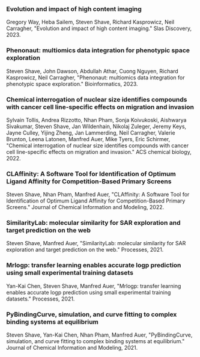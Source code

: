 ### Evolution and impact of high content imaging

Gregory Way, Heba Sailem, Steven Shave, Richard Kasprowicz, Neil Carragher, "Evolution and impact of high content imaging." Slas Discovery, 2023.

<a href="https://slas-discovery.org/article/S2472-5552(23)00066-7/fulltext"><i class="fas fa-fw fa-link"></i></a>
<a href="{{site.url}}/files/publications/2023_Evolution_and_impact_of_HCI.pdf"><i class="fas fa-fw fa-file-pdf fa-xl" aria-hidden="true"></i></a>

### Phenonaut: multiomics data integration for phenotypic space exploration

Steven Shave, John Dawson, Abdullah Athar, Cuong Nguyen, Richard Kasprowicz, Neil Carragher, "Phenonaut: multiomics data integration for phenotypic space exploration." Bioinformatics, 2023.

<a href="https://academic.oup.com/bioinformatics/article/39/4/btad143/7082955"><i class="fas fa-fw fa-link"></i></a>
<a href="{{site.url}}/files/publications/2023_Phenonaut.pdf"><i class="fas fa-fw fa-file-pdf fa-xl" aria-hidden="true"></i></a>
<a href="https://github.com/CarragherLab/phenonaut"><i class="fab fa-fw fa-github zoom"></i></a>

### Chemical interrogation of nuclear size identifies compounds with cancer cell line-specific effects on migration and invasion

Sylvain Tollis, Andrea Rizzotto, Nhan Pham, Sonja Koivukoski, Aishwarya Sivakumar, Steven Shave, Jan Wildenhain, Nikolaj Zuleger, Jeremy Keys, Jayne Culley, Yijing Zheng, Jan Lammerding, Neil Carragher, Valerie Brunton, Leena Latonen, Manfred Auer, Mike Tyers, Eric Schirmer, "Chemical interrogation of nuclear size identifies compounds with cancer cell line-specific effects on migration and invasion." ACS chemical biology, 2022.

<a href="https://pubs.acs.org/doi/10.1021/acschembio.2c00004"><i class="fas fa-fw fa-link"></i></a>
<a href="{{site.url}}/files/publications/2022_Chemical_Interrogation_of_Nuclear_Size.pdf"><i class="fas fa-fw fa-file-pdf fa-xl" aria-hidden="true"></i></a>

### CLAffinity: A Software Tool for Identification of Optimum Ligand Affinity for Competition-Based Primary Screens

Steven Shave, Nhan Pham, Manfred Auer, "CLAffinity: A Software Tool for Identification of Optimum Ligand Affinity for Competition-Based Primary Screens." Journal of Chemical Information and Modeling, 2022.

<a href="https://pubs.acs.org/doi/10.1021/acs.jcim.2c00285"><i class="fas fa-fw fa-link"></i></a>
<a href="{{site.url}}/files/publications/2022_CLAffinity.pdf"><i class="fas fa-fw fa-file-pdf fa-xl" aria-hidden="true"></i></a>
<a href="https://github.com/stevenshave/competition-label-affinity"><i class="fab fa-fw fa-github zoom"></i></a>

### SimilarityLab: molecular similarity for SAR exploration and target prediction on the web

Steven Shave, Manfred Auer, "SimilarityLab: molecular similarity for SAR exploration and target prediction on the web." Processes, 2021.

<a href="https://www.mdpi.com/2227-9717/9/9/1520"><i class="fas fa-fw fa-link"></i></a>
<a href="{{site.url}}/files/publications/2021_SimilarityLab.pdf"><i class="fas fa-fw fa-file-pdf fa-xl" aria-hidden="true"></i></a>
<a href="https://github.com/stevenshave/similaritylab"><i class="fab fa-fw fa-github zoom"></i></a>

### Mrlogp: transfer learning enables accurate logp prediction using small experimental training datasets

Yan-Kai Chen, Steven Shave, Manfred Auer, "Mrlogp: transfer learning enables accurate logp prediction using small experimental training datasets." Processes, 2021.

<a href="https://www.mdpi.com/2227-9717/9/11/2029"><i class="fas fa-fw fa-link"></i></a>
<a href="{{site.url}}/files/publications/2021_MRlogP.pdf"><i class="fas fa-fw fa-file-pdf fa-xl" aria-hidden="true"></i></a>
<a href="https://github.com/JustinYKC/MRlogP"><i class="fab fa-fw fa-github zoom"></i></a>

### PyBindingCurve, simulation, and curve fitting to complex binding systems at equilibrium

Steven Shave, Yan-Kai Chen, Nhan Pham, Manfred Auer, "PyBindingCurve, simulation, and curve fitting to complex binding systems at equilibrium." Journal of Chemical Information and Modeling, 2021.

<a href="https://pubs.acs.org/doi/10.1021/acs.jcim.1c00216"><i class="fas fa-fw fa-link"></i></a>
<a href="{{site.url}}/files/publications/2021_PyBindingCurve.pdf"><i class="fas fa-fw fa-file-pdf fa-xl" aria-hidden="true"></i></a>
<a href="https://github.com/stevenshave/pybindingcurve"><i class="fab fa-fw fa-github zoom"></i></a>

